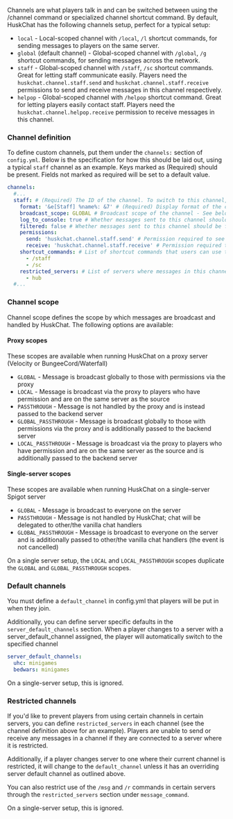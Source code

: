 Channels are what players talk in and can be switched between using the /channel command or specialized channel shortcut
command. By default, HuskChat has the following channels setup, perfect for a typical setup:

* `local` - Local-scoped channel with `/local`, `/l` shortcut commands, for sending messages to players on the same server.
* `global` (default channel) - Global-scoped channel with `/global`, `/g` shortcut commands, for sending messages across the network.
* `staff` - Global-scoped channel with `/staff`, `/sc` shortcut commands. Great for letting staff communicate easily. Players need the `huskchat.channel.staff.send` and `huskchat.channel.staff.receive` permissions to send and receive messages in this channel respectively.
* `helpop` - Global-scoped channel with `/helpop` shortcut command. Great for letting players easily contact staff. Players need the `huskchat.channel.helpop.receive` permission to receive messages in this channel.

### Channel definition

To define custom channels, put them under the `channels:` section of `config.yml`. Below is the specification for how
this should be laid out, using a typical `staff` channel as an example. Keys marked as (Required) should be present.
Fields not marked as required will be set to a default value.

```yaml
channels:
  #...
  staff: # (Required) The ID of the channel. To switch to this channel, users would execute /channel staff
    format: '&e[Staff] %name%: &7' # (Required) Display format of the channel - See below
    broadcast_scope: GLOBAL # Broadcast scope of the channel - See below
    log_to_console: true # Whether messages sent to this channel should be logged to the proxy console
    filtered: false # Whether messages sent to this channel should be filtered and replaced (see below)
    permissions:
      send: 'huskchat.channel.staff.send' # Permission required to see channel messages
      receive: 'huskchat.channel.staff.receive' # Permission required to switch to & send messages
    shortcut_commands: # List of shortcut commands that users can use to quickly use the channel
      - /staff
      - /sc
    restricted_servers: # List of servers where messages in this channel can't be sent or received
      - hub
  #...
```

### Channel scope

Channel scope defines the scope by which messages are broadcast and handled by HuskChat. The following options are
available:

#### Proxy scopes
These scopes are available when running HuskChat on a proxy server (Velocity or BungeeCord/Waterfall)

* `GLOBAL` - Message is broadcast globally to those with permissions via the proxy
* `LOCAL` - Message is broadcast via the proxy to players who have permission and are on the same server as the source
* `PASSTHROUGH` - Message is not handled by the proxy and is instead passed to the backend server
* `GLOBAL_PASSTHROUGH` - Message is broadcast globally to those with permissions via the proxy and is additionally passed to the backend server
* `LOCAL_PASSTHROUGH` - Message is broadcast via the proxy to players who have permission and are on the same server as
  the source and is additionally passed to the backend server

#### Single-server scopes
These scopes are available when running HuskChat on a single-server Spigot server

* `GLOBAL` - Message is broadcast to everyone on the server
* `PASSTHROUGH` - Message is not handled by HuskChat; chat will be delegated to other/the vanilla chat handlers
* `GLOBAL_PASSTHROUGH` - Message is broadcast to everyone on the server and is additionally passed to other/the vanilla chat handlers (the event is not cancelled)

On a single server setup, the `LOCAL` and `LOCAL_PASSTHROUGH` scopes duplicate the `GLOBAL` and `GLOBAL_PASSTHROUGH` scopes.

### Default channels

You must define a `default_channel` in config.yml that players will be put in when they join.

Additionally, you can define server specific defaults in the `server_default_channels` section. When a player changes to
a server with a server_default_channel assigned, the player will automatically switch to the specified channel

```yaml
server_default_channels:
  uhc: minigames
  bedwars: minigames
```

On a single-server setup, this is ignored.

### Restricted channels

If you'd like to prevent players from using certain channels in certain servers, you can define `restricted_servers` in
each channel (see the channel definition above for an example). Players are unable to send or receive any messages in a
channel if they are connected to a server where it is restricted.

Additionally, if a player changes server to one where their current channel is restricted, it will change to
the `default_channel` unless it has an overriding server default channel as outlined above.

You can also restrict use of the `/msg` and `/r` commands in certain servers through the `restricted_servers` section
under `message_command`.

On a single-server setup, this is ignored.
